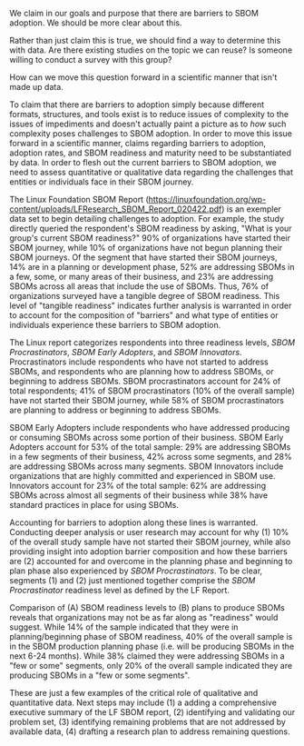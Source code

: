 We claim in our goals and purpose that there are barriers to SBOM adoption. We should be more clear about this.

Rather than just claim this is true, we should find a way to determine this with data. Are there existing studies on the topic we can reuse? Is someone willing to conduct a survey with this group?

How can we move this question forward in a scientific manner that isn't made up data.


To claim that there are barriers to adoption simply because different formats, structures, and tools exist is to reduce issues of complexity to the issues of impediments and doesn't actually paint a picture as to *how* such complexity poses challenges to SBOM adoption. In order to move this issue forward in a scientific manner, claims regarding barriers to adoption, adoption rates, and SBOM readiness and maturity need to be substantiated by data. In order to flesh out the current barriers to SBOM adoption, we need to assess quantitative or qualitative data regarding the challenges that entities or individuals face in their SBOM journey. 

The Linux Foundation SBOM Report (https://linuxfoundation.org/wp-content/uploads/LFResearch_SBOM_Report_020422.pdf) is an exempler data set to begin detailing challenges to adoption. For example, the study directly queried the respondent's SBOM readiness by asking, "What is your group's current SBOM readiness?" 90% of organizations have started their SBOM journey, while 10% of organizations have not begun planning their SBOM journeys. Of the segment that have started their SBOM journeys, 14% are in a planning or development phase, 52% are addressing SBOMs in a few, some, or many areas of their business, and 23% are addressing SBOMs across all areas that include the use of SBOMs. Thus, 76% of organizations surveyed have a tangible degree of SBOM readiness. This level of "tangible readiness" indicates further analysis is warranted in order to account for the composition of "barriers" and what type of entities or individuals experience these barriers to SBOM adoption.

The Linux report categorizes respondents into three readiness levels, *SBOM Procrastinators*, *SBOM Early Adopters*, and *SBOM Innovators*. Procrastinators include respondents who have not started to address SBOMs, and respondents who are planning how to address SBOMs, or beginning to address SBOMs. SBOM procrastinators account for 24% of total respondents; 41% of SBOM procrastinators (10% of the overall sample) have not started their SBOM journey, while 58% of SBOM procrastinators are planning to address or beginning to address SBOMs. 

SBOM Early Adopters include respondents who have addressed producing or consuming SBOMs across some portion of their business. SBOM Early Adopters account for 53% of the total sample: 29% are addressing SBOMs in a few segments of their business, 42% across some segments, and 28% are addressing SBOMs across many segments. SBOM Innovators include organizations that are highly committed and experienced in SBOM use. Innovators account for 23% of the total sample: 62% are addressing SBOMs across almost all segments of their business while 38% have standard practices in place for using SBOMs.

Accounting for barriers to adoption along these lines is warranted. Conducting deeper analysis or user research may account for why (1) 10% of the overall study sample have not started their SBOM journey, while also providing insight into adoption barrier composition and how these barriers are (2) accounted for and overcome in the planning phase and beginning to plan phase also experienced by *SBOM Procrastinators*. To be clear, segments (1) and (2) just mentioned together comprise the *SBOM Procrastinator* readiness level as defined by the LF Report.

Comparison of (A) SBOM readiness levels to (B) plans to produce SBOMs reveals that organizations may not be as far along as "readiness" would suggest. While 14% of the sample indicated that they were in planning/beginning phase of SBOM readiness, 40% of the overall sample is in the SBOM production planning phase (i.e. will be producing SBOMs in the next 6-24 months). While 38% claimed they were addressing SBOMs in a "few or some" segments, only 20% of the overall sample indicated they are producing SBOMs in a  "few or some segments".

These are just a few examples of the critical role of qualitative and quantitative data. Next steps may include (1) a adding a comprehensive executive summary of the LF SBOM report, (2) identifying and validating our problem set, (3) identifying remaining problems that are not addressed by available data, (4) drafting a research plan to address remaining questions.